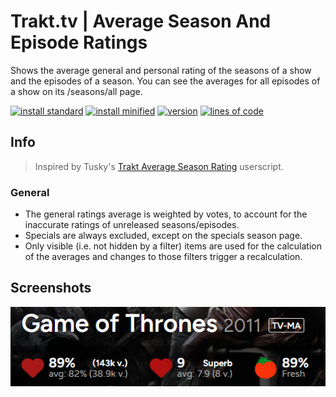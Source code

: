 # Trakt.tv | Average Season And Episode Ratings
Shows the average general and personal rating of the seasons of a show and the episodes of a season. You can see the averages for all episodes of a show on its /seasons/all page.

[![install standard](https://img.shields.io/badge/install-standard-006400)](https://raw.githubusercontent.com/Fenn3c401/Trakt.tv-Userscript-Collection/main/userscripts/dist/yl9xlca7.user.js) [![install minified](https://img.shields.io/badge/install-minified-64962a)](https://raw.githubusercontent.com/Fenn3c401/Trakt.tv-Userscript-Collection/main/userscripts/dist/yl9xlca7.min.user.js) [![version](https://img.shields.io/badge/version-1.0.2-blue)](../../../../commits/main/userscripts/dist/yl9xlca7.user.js) [![lines of code](https://img.shields.io/badge/loc-94-orange)](../../userscripts/dist/yl9xlca7.user.js)

## Info
> Inspired by Tusky's [Trakt Average Season Rating](https://greasyfork.org/scripts/30728) userscript.

### General
- The general ratings average is weighted by votes, to account for the inaccurate ratings of unreleased seasons/episodes.
- Specials are always excluded, except on the specials season page.
- Only visible (i.e. not hidden by a filter) items are used for the calculation of the averages and changes to those filters trigger a recalculation.
## Screenshots
![screenshot](screenshots/yl9xlca7-1.png)